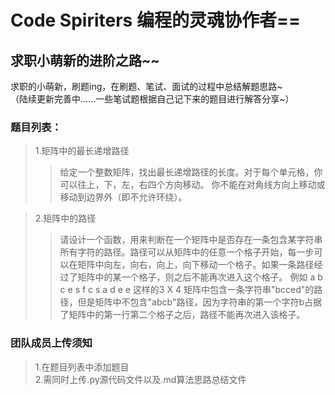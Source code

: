 # Code Spiriters 编程的灵魂协作者==
## 求职小萌新的进阶之路~~

求职的小萌新，刷题ing，在刷题、笔试、面试的过程中总结解题思路~ <br>
（陆续更新完善中......一些笔试题根据自己记下来的题目进行解答分享~）

### 题目列表：
>1.矩阵中的最长递增路径<br>
>>给定一个整数矩阵，找出最长递增路径的长度。对于每个单元格，你可以往上，下，左，右四个方向移动。 你不能在对角线方向上移动或移动到边界外（即不允许环绕）。<br>

>2.矩阵中的路径<br>
>>请设计一个函数，用来判断在一个矩阵中是否存在一条包含某字符串所有字符的路径。路径可以从矩阵中的任意一个格子开始，每一步可以在矩阵中向左，向右，向上，向下移动一个格子。如果一条路径经过了矩阵中的某一个格子，则之后不能再次进入这个格子。 例如 a b c e s f c s a d e e 这样的3 X 4 矩阵中包含一条字符串"bcced"的路径，但是矩阵中不包含"abcb"路径，因为字符串的第一个字符b占据了矩阵中的第一行第二个格子之后，路径不能再次进入该格子。<br>


### 团队成员上传须知
> 1.在题目列表中添加题目<br>
> 2.需同时上传.py源代码文件以及.md算法思路总结文件<br>




